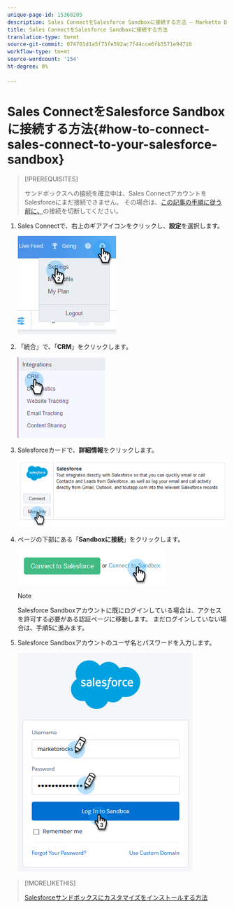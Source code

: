 ```yaml
---
unique-page-id: 15368205
description: Sales ConnectをSalesforce Sandboxに接続する方法 — Marketto Docs — 製品ドキュメント
title: Sales ConnectをSalesforce Sandboxに接続する方法
translation-type: tm+mt
source-git-commit: 074701d1a5f75fe592ac7f44cce6fb3571e94710
workflow-type: tm+mt
source-wordcount: '154'
ht-degree: 0%

---
```



# Sales ConnectをSalesforce Sandboxに接続する方法{#how-to-connect-sales-connect-to-your-salesforce-sandbox}

>[!PREREQUISITES]
>
>サンドボックスへの接続を確立中は、Sales ConnectアカウントをSalesforceにまだ接続できません。 その場合は、[この記事の手順に従う前に、](http://docs.marketo.com/x/FoDq)の接続を切断してください。

1. Sales Connectで、右上のギアアイコンをクリックし、**設定**&#x200B;を選択します。

   ![](assets/one-2.png)

1. 「統合」で、「**CRM**」をクリックします。

   ![](assets/two-2.png)

1. Salesforceカードで、**詳細情報**&#x200B;をクリックします。

   ![](assets/three-2.png)

1. ページの下部にある「**Sandboxに接続**」をクリックします。

   ![](assets/four-2.png)

   >[!NOTE]
   >
   >Salesforce Sandboxアカウントに既にログインしている場合は、アクセスを許可する必要がある認証ページに移動します。 まだログインしていない場合は、手順5に進みます。

1. Salesforce Sandboxアカウントのユーザ名とパスワードを入力します。

   ![](assets/five-2.png)

>[!MORELIKETHIS]
>
>[Salesforceサンドボックスにカスタマイズをインストールする方法](http://docs.marketo.com/x/EIDq)

